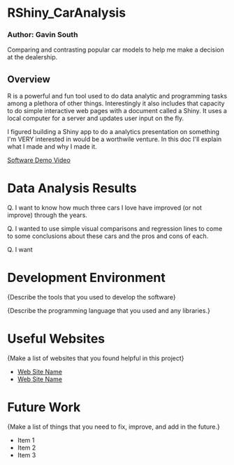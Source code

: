 # RShiny_CarAnalysis
### Author: Gavin South
Comparing and contrasting popular car models to help me make a decision at the dealership.

## Overview

R is a powerful and fun tool used to do data analytic and programming tasks among a plethora of other things. Interestingly it also includes that capacity to do simple interactive web pages with a document called a Shiny. It uses a local computer for a server and updates user input on the fly. 

I figured building a Shiny app to do a analytics presentation on something I'm VERY interested in would be a worthwile venture. In this doc I'll explain what I made and why I made it.

[Software Demo Video](http://youtube.link.goes.here)

# Data Analysis Results

Q. I want to know how much three cars I love have improved (or not improve) through the years.

Q. I wanted to use simple visual comparisons and regression lines to come to some conclusions about these cars and the pros and cons of each.

Q. I want 

# Development Environment

{Describe the tools that you used to develop the software}

{Describe the programming language that you used and any libraries.}

# Useful Websites

{Make a list of websites that you found helpful in this project}
* [Web Site Name](http://url.link.goes.here)
* [Web Site Name](http://url.link.goes.here)

# Future Work

{Make a list of things that you need to fix, improve, and add in the future.}
* Item 1
* Item 2
* Item 3

